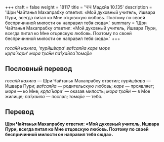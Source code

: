 +++
draft = false
weight = 18117
title = 'ЧЧ Мадхйа 10.135'
description = 'Шри Чайтанья Махапрабху ответил: «Мой духовный учитель, Ишвара Пури, всегда питал ко Мне отцовскую любовь. Поэтому по своей беспричинной милости он направил тебя сюда».'
summary = 'Шри Чайтанья Махапрабху ответил: «Мой духовный учитель, Ишвара Пури, всегда питал ко Мне отцовскую любовь. Поэтому по своей беспричинной милости он направил тебя сюда».'
+++

_госа̄н̃и кахила, ‘пурӣш́вара’ ва̄тсалйа каре море  
кр̣па̄ кари’ мора т̣ха̄н̃и па̄т̣ха̄ила̄ тома̄ре_

## Пословный перевод

_госа̄н̃и_ _кахила_ — Шри Чайтанья Махапрабху ответил; _пурӣш́вара_ — Ишвара Пури; _ва̄тсалйа_ — родительскую любовь; _каре_ — проявляет; _море_ — ко Мне; _кр̣па̄_ _кари’_ — оказав милость; _мора_ _т̣ха̄н̃и_ — в Мое жилище; _па̄т̣ха̄ила̄_ — послал; _тома̄ре_ — тебя.

## Перевод

**Шри Чайтанья Махапрабху ответил: «Мой духовный учитель, Ишвара Пури, всегда питал ко Мне отцовскую любовь. Поэтому по своей беспричинной милости он направил тебя сюда».**
